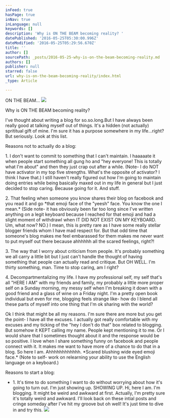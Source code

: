 ```yaml
---
inFeed: true
hasPage: true
inNav: true
inLanguage: null
keywords: []
description: 'Why is ON THE BEAM becoming reality? '
datePublished: '2016-05-25T05:30:00.996Z'
dateModified: '2016-05-25T05:29:56.670Z'
title: ''
author: []
sourcePath: _posts/2016-05-25-why-is-on-the-beam-becoming-reality.md
authors: []
publisher: null
starred: false
url: why-is-on-the-beam-becoming-reality/index.html
_type: Article

---
```

ON THE BEAM...
![](https://the-grid-user-content.s3-us-west-2.amazonaws.com/c3ae4130-2140-4bb0-8ad8-7bf362e16af0.jpg)

Why is ON THE BEAM becoming reality? 

I've thought about writing a blog for so.so.long.But I have always been really good at talking myself out of things. It's a hidden (not actually) sprititual gift of mine. I'm sure it has a purpose somewhere in my life...right? But seriously. Look at this list.

Reasons not to actually do a blog:

1\. I don't want to commit to something that I can't maintain. I haaaaate it when people start something all gung ho and "hey everyone! This is totally what I'm about" and then they just crap out after a while. (Note- I do NOT have activator in my top five strengths. What's the opposite of activator? I think I have that.) I still haven't really figured out how I'm going to maintain doing entries while being basically maxed out in my life in general but I just decided to stop caring. Because going for it. And stuff.

2\. That feeling when someone you know shares their blog on facebook and you read it and go \*that emoji face of the "yeesh" face. You know the one I mean.\* (Side note- it has obviously been far too long since I've written anything on a legit keyboard because I reached for that emoji and had a slight moment of withdrawl when IT DID NOT EXIST ON MY KEYBOARD. Um, what now? NO.) I mean, this is pretty rare as I have some really stellar blogger friends whom I have mad respect for. But that odd time that someone's blog makes me feel embarassed for them makes me never want to put myself out there because ahhhhhh all the scared feelings, right?! 

3\. The way that I worry about criticism from people. It's probably something we all carry a little bit but I just can't handle the thought of having something that people can actually read and critique. But OH WELL. I'm thirty something, man. Time to stop caring, am I right?

4\. Decompartmentalizing my life. I have my professional self, my self that's all "HERE I AM" with my friends and family, my probably a little more proper self on a Sunday morning, my messy self when I'm breaking it down with a good friend and a glass of wine on a Friday night. I'm a pretty open book individual but even for me, blogging feels strange like- how do I blend all these parts of myself into one thing that I'm ok sharing with the world? 

Ok I think that might be all my reasons. I'm sure there are more but you get the point- I have all the excuses. I actually got really comfortable with my excuses and my ticking of the "hey I don't do that" box related to blogging. But somehow it KEPT calling my name. People kept mentioning it to me. Or I would share that I sometimes thought about it and the response would be so positive. I love when I share something funny on facebook and people connect with it. It makes me want to have more of a chance to do that in a blog. So here I am. Ahhhhhhhhhhhh. \*Scared blushing wide eyed emoji face.\* (Note to self- work on relearning your ability to use the English language on a keyboard.) 

Reasons to start a blog:

* 1\. It's time to do something I want to do without worrying about how it's going to turn out. I'm just showing up. SHOWING UP. Hi, here I am. I'm blogging. It might be weird and awkward at first. Actually, I'm pretty sure it's totally weird and awkward. I'll look back on these intial posts and cringe someday after I've hit my groove but oh well! It's just time to dive in and try this. ![](https://the-grid-user-content.s3-us-west-2.amazonaws.com/270cd929-ee46-4ee3-98b5-0e138689b16b.jpg)
